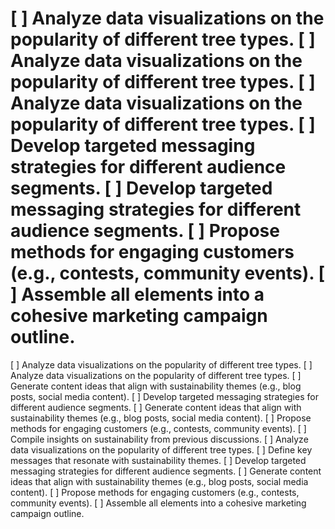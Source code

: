 [ ] Analyze data visualizations on the popularity of different tree types.
[ ] Analyze data visualizations on the popularity of different tree types.
[ ] Analyze data visualizations on the popularity of different tree types.
[ ] Develop targeted messaging strategies for different audience segments.
[ ] Develop targeted messaging strategies for different audience segments.
[ ] Propose methods for engaging customers (e.g., contests, community events).
[ ] Assemble all elements into a cohesive marketing campaign outline.
=======
[ ] Analyze data visualizations on the popularity of different tree types.
[ ] Analyze data visualizations on the popularity of different tree types.
[ ] Generate content ideas that align with sustainability themes (e.g., blog posts, social media content).
[ ] Develop targeted messaging strategies for different audience segments.
[ ] Generate content ideas that align with sustainability themes (e.g., blog posts, social media content).
[ ] Propose methods for engaging customers (e.g., contests, community events).
[ ] Compile insights on sustainability from previous discussions.
[ ] Analyze data visualizations on the popularity of different tree types.
[ ] Define key messages that resonate with sustainability themes.
[ ] Develop targeted messaging strategies for different audience segments.
[ ] Generate content ideas that align with sustainability themes (e.g., blog posts, social media content).
[ ] Propose methods for engaging customers (e.g., contests, community events).
[ ] Assemble all elements into a cohesive marketing campaign outline.